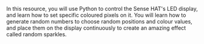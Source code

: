 In this resource, you will use Python to control the Sense HAT's LED display, and learn how to set specific coloured pixels on it. You will learn how to generate random numbers to choose random positions and colour values, and place them on the display continuously to create an amazing effect called random sparkles.
